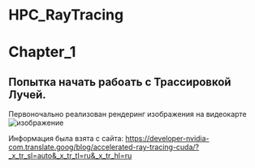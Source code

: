 # HPC_RayTracing
# Chapter_1
## Попытка начать рабоать c Трассировкой Лучей. 
Первоночально реализован рендеринг изображения на видеокарте
![изображение](https://github.com/DekartVan/HPC_RayTracing/assets/60447026/cecfe686-2513-4da3-a2f9-a18483b0a461)

Информация была взята с сайта: https://developer-nvidia-com.translate.goog/blog/accelerated-ray-tracing-cuda/?_x_tr_sl=auto&_x_tr_tl=ru&_x_tr_hl=ru
